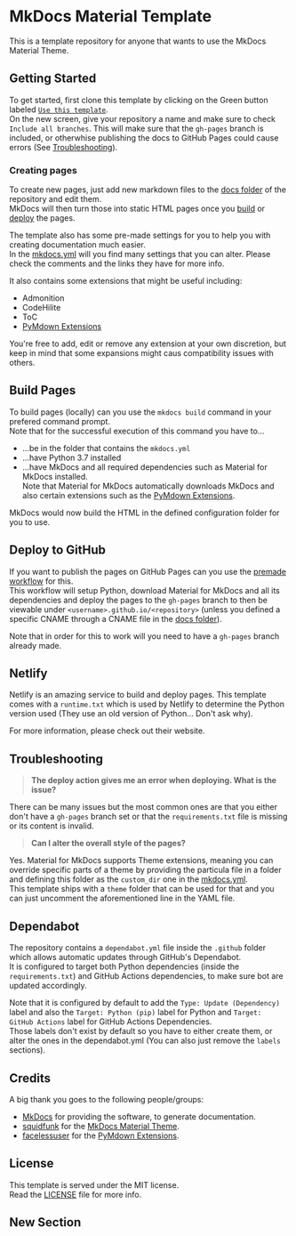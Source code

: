 [use]: https://github.com/Andre601/mkdocs-template/generate

[MkDocs]: https://www.mkdocs.org/

[squidfunk]: https://github.com/squidfunk
[MkDocs Material Theme]: https://github.com/squidfunk/mkdocs-material

[facelessuser]: https://github.com/facelessuser
[PyMdown Extensions]: https://github.com/facelessuser/pymdown-extensions/

[Netlify]: https://netlify.com

[mkdocs.yml]: https://github.com/Andre601/mkdocs-template/blob/master/mkdocs.yml
[docs folder]: https://github.com/Andre601/mkdocs-template/blob/master/docs
[workflow]: https://github.com/Andre601/mkdocs-template/blob/master/.github/workflows/deploy.yml

[LICENSE]: https://github.com/Andre601/mkdocs-template/blob/master/LICENSE

# MkDocs Material Template
This is a template repository for anyone that wants to use the MkDocs Material Theme.

## Getting Started
To get started, first clone this template by clicking on the Green button labeled [`Use this template`][use].  
On the new screen, give your repository a name and make sure to check `Include all branches`. This will make sure that the `gh-pages` branch is included, or otherwhise publishing the docs to GitHub Pages could cause errors (See [Troubleshooting](#troubleshooting)).

### Creating pages
To create new pages, just add new markdown files to the [docs folder] of the repository and edit them.  
MkDocs will then turn those into static HTML pages once you [build](#build-pages) or [deploy](#deploy-to-github) the pages.

The template also has some pre-made settings for you to help you with creating documentation much easier.  
In the [mkdocs.yml] will you find many settings that you can alter. Please check the comments and the links they have for more info.

It also contains some extensions that might be useful including:

- Admonition
- CodeHilite
- ToC
- [PyMdown Extensions]

You're free to add, edit or remove any extension at your own discretion, but keep in mind that some expansions might caus compatibility issues with others.

## Build Pages
To build pages (locally) can you use the `mkdocs build` command in your prefered command prompt.  
Note that for the successful execution of this command you have to...

- ...be in the folder that contains the `mkdocs.yml`
- ...have Python 3.7 installed
- ...have MkDocs and all required dependencies such as Material for MkDocs installed.  
Note that Material for MkDocs automatically downloads MkDocs and also certain extensions such as the [PyMdown Extensions].

MkDocs would now build the HTML in the defined configuration folder for you to use.

## Deploy to GitHub
If you want to publish the pages on GitHub Pages can you use the [premade workflow][workflow] for this.  
This workflow will setup Python, download Material for MkDocs and all its dependencies and deploy the pages to the `gh-pages` branch to then be viewable under `<username>.github.io/<repository>` (unless you defined a specific CNAME through a CNAME file in the [docs folder]).

Note that in order for this to work will you need to have a `gh-pages` branch already made.

## Netlify
Netlify is an amazing service to build and deploy pages. This template comes with a `runtime.txt` which is used by Netlify to determine the Python version used (They use an old version of Python... Don't ask why).

For more information, please check out their website.

## Troubleshooting
> **The deploy action gives me an error when deploying. What is the issue?**

There can be many issues but the most common ones are that you either don't have a `gh-pages` branch set or that the `requirements.txt` file is missing or its content is invalid.

> **Can I alter the overall style of the pages?**

Yes. Material for MkDocs supports Theme extensions, meaning you can override specific parts of a theme by providing the particula file in a folder and defining this folder as the `custom_dir` one in the [mkdocs.yml].  
This template ships with a `theme` folder that can be used for that and you can just uncomment the aforementioned line in the YAML file.

## Dependabot
The repository contains a `dependabot.yml` file inside the `.github` folder which allows automatic updates through GitHub's Dependabot.  
It is configured to target both Python dependencies (inside the `requirements.txt`) and GitHub Actions dependencies, to make sure bot are updated accordingly.

Note that it is configured by default to add the `Type: Update (Dependency)` label and also the `Target: Python (pip)` label for Python and `Target: GitHub Actions` label for GitHub Actions Dependencies.  
Those labels don't exist by default so you have to either create them, or alter the ones in the dependabot.yml (You can also just remove the `labels` sections).

## Credits
A big thank you goes to the following people/groups:

- [MkDocs] for providing the software, to generate documentation.
- [squidfunk] for the [MkDocs Material Theme].
- [facelessuser] for the [PyMdown Extensions].

## License
This template is served under the MIT license.  
Read the [LICENSE] file for more info.

## New Section
